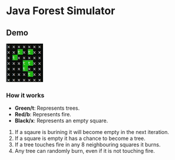 # Java Forest Simulator

## Demo

![Demo](ForestSimulationDemo.gif)

### How it works

- **Green/t**: Represents trees.
- **Red/b**: Represents fire.
- **Black/x**: Represents an empty square.

1. If a sqaure is burining it will become empty in the next iteration.
2. If a square is empty it has a chance to become a tree.
3. If a tree touches fire in any 8 neighbouring squares it burns.
4. Any tree can randomly burn, even if it is not touching fire.
